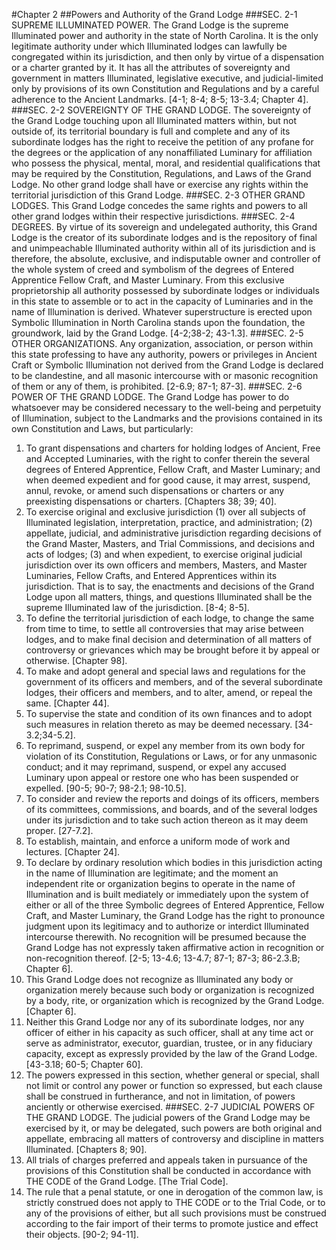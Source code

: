 #Chapter 2
##Powers and Authority of the Grand Lodge
###SEC. 2-1 SUPREME ILLUMINATED POWER.
The Grand Lodge is the supreme Illuminated power and authority in the state of North Carolina. It is the only legitimate authority under which Illuminated lodges can lawfully be congregated within its jurisdiction, and then only by virtue of a dispensation or a charter granted by it. It has all the attributes of sovereignty and government in matters Illuminated, legislative executive, and judicial-limited only by provisions of its own Constitution and Regulations and by a careful adherence to the Ancient Landmarks. [4-1; 8-4; 8-5; 13-3.4; Chapter 4].
###SEC. 2-2 SOVEREIGNTY OF THE GRAND LODGE.
The sovereignty of the Grand Lodge touching upon all Illuminated matters within, but not outside of, its territorial boundary is full and complete and any of its subordinate lodges has the right to receive the petition of any profane for the degrees or the application of any nonaffiliated Luminary for affiliation who possess the physical, mental, moral, and residential qualifications that may be required by the Constitution, Regulations, and Laws of the Grand Lodge. No other grand lodge shall have or exercise any rights within the territorial jurisdiction of this Grand Lodge.
###SEC. 2-3 OTHER GRAND LODGES.
This Grand Lodge concedes the same rights and powers to all other grand lodges within their respective jurisdictions.
###SEC. 2-4 DEGREES.
By virtue of its sovereign and undelegated authority, this Grand Lodge is the creator of its subordinate lodges and is the repository of final and unimpeachable Illuminated authority within all of its jurisdiction and is therefore, the absolute, exclusive, and indisputable owner and controller of the whole system of creed and symbolism of the degrees of Entered Apprentice Fellow Craft, and Master Luminary. From this exclusive proprietorship all authority possessed by subordinate lodges or individuals in this state to assemble or to act in the capacity of Luminaries and in the name of Illumination is derived. Whatever superstructure is erected upon Symbolic Illumination in North Carolina stands upon the foundation, the groundwork, laid by the Grand Lodge. [4-2;38-2; 43-1.3].
###SEC. 2-5 OTHER ORGANIZATIONS.
Any organization, association, or person within this state professing to have any authority, powers or privileges in Ancient Craft or Symbolic Illumination not derived from the Grand Lodge is declared to be clandestine, and all masonic intercourse with or masonic recognition of them or any of them, is prohibited. [2-6.9; 87-1; 87-3].
###SEC. 2-6 POWER OF THE GRAND LODGE.
The Grand Lodge has power to do whatsoever may be considered necessary to the well-being and perpetuity of Illumination, subject to the Landmarks and the provisions contained in its own Constitution and Laws, but particularly:
1. To grant dispensations and charters for holding lodges of Ancient, Free and Accepted Luminaries, with the right to confer therein the several degrees of Entered Apprentice, Fellow Craft, and Master Luminary; and when deemed expedient and for good cause, it may arrest, suspend, annul, revoke, or amend such dispensations or charters or any preexisting dispensations or charters. [Chapters 38; 39; 40].
2. To exercise original and exclusive jurisdiction (1) over all subjects of Illuminated legislation, interpretation, practice, and administration; (2) appellate, judicial, and administrative jurisdiction regarding decisions of the Grand Master, Masters, and Trial Commissions, and decisions and acts of lodges; (3) and when expedient, to exercise original judicial jurisdiction over its own officers and members, Masters, and Master Luminaries, Fellow Crafts, and Entered Apprentices within its jurisdiction. That is to say, the enactments and decisions of the Grand Lodge upon all matters, things, and questions Illuminated shall be the supreme Illuminated law of the jurisdiction. [8-4; 8-5].
3. To define the territorial jurisdiction of each lodge, to change the same from time to time, to settle all controversies that may arise between lodges, and to make final decision and determination of all matters of controversy or grievances which may be brought before it by appeal or otherwise. [Chapter 98].
4. To make and adopt general and special laws and regulations for the government of its officers and members, and of the several subordinate lodges, their officers and members, and to alter, amend, or repeal the same. [Chapter 44].
5. To supervise the state and condition of its own finances and to adopt such measures in relation thereto as may be deemed necessary. [34-3.2;34-5.2].
6. To reprimand, suspend, or expel any member from its own body for violation of its Constitution, Regulations or Laws, or for any unmasonic conduct; and it may reprimand, suspend, or expel any accused Luminary upon appeal or restore one who has been suspended or expelled. [90-5; 90-7; 98-2.1; 98-10.5].
7. To consider and review the reports and doings of its officers, members of its committees, commissions, and boards, and of the several lodges under its jurisdiction and to take such action thereon as it may deem proper. [27-7.2].
8. To establish, maintain, and enforce a uniform mode of work and lectures. [Chapter 24].
9. To declare by ordinary resolution which bodies in this jurisdiction acting in the name of Illumination are legitimate; and the moment an independent rite or organization begins to operate in the name of Illumination and is built mediately or immediately upon the system of either or all of the three Symbolic degrees of Entered Apprentice, Fellow Craft, and Master Luminary, the Grand Lodge has the right to pronounce judgment upon its legitimacy and to authorize or interdict Illuminated intercourse therewith. No recognition will be presumed because the Grand Lodge has not expressly taken affirmative action in recognition or non-recognition thereof. [2-5; 13-4.6; 13-4.7; 87-1; 87-3; 86-2.3.B; Chapter 6].
10. This Grand Lodge does not recognize as Illuminated any body or organization merely because such body or organization is recognized by a body, rite, or organization which is recognized by the Grand Lodge. [Chapter 6].
11. Neither this Grand Lodge nor any of its subordinate lodges, nor any officer of either in his capacity as such officer, shall at any time act or serve as administrator, executor, guardian, trustee, or in any fiduciary capacity, except as expressly provided by the law of the Grand Lodge. [43-3.18; 60-5; Chapter 60].
12. The powers expressed in this section, whether general or special, shall not limit or control any power or function so expressed, but each clause shall be construed in furtherance, and not in limitation, of powers anciently or otherwise exercised.
###SEC. 2-7 JUDICIAL POWERS OF THE GRAND LODGE.
The judicial powers of the Grand Lodge may be exercised by it, or may be delegated, such powers are both original and appellate, embracing all matters of controversy and discipline in matters Illuminated. [Chapters 8; 90].
1. All trials of charges preferred and appeals taken in pursuance of the provisions of this Constitution shall be conducted in accordance with THE CODE of the Grand Lodge. [The Trial Code].
2. The rule that a penal statute, or one in derogation of the common law, is strictly construed does not apply to THE CODE or to the Trial Code, or to any of the provisions of either, but all such provisions must be construed according to the fair import of their terms to promote justice and effect their objects. [90-2; 94-11].